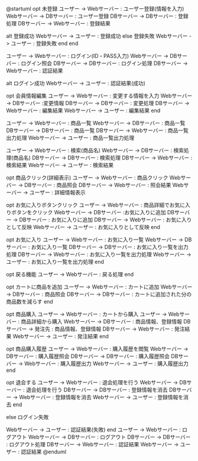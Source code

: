 @startuml
opt 未登録
ユーザー -> Webサーバー : ユーザー登録(情報を入力)
Webサーバー -> DBサーバー : ユーザー登録
DBサーバー -> DBサーバー : 登録処理
DBサーバー -> Webサーバー : 登録結果

alt 登録成功
Webサーバー -> ユーザー : 登録成功
else 登録失敗
Webサーバー -> ユーザー : 登録失敗
end
end

ユーザー -> Webサーバー : ログイン(ID・PASS入力)
Webサーバー -> DBサーバー : ログイン照会
DBサーバー -> DBサーバー : ログイン処理
DBサーバー -> Webサーバー : 認証結果

alt ログイン成功
Webサーバー -> ユーザー : 認証結果(成功)

opt 会員情報編集
ユーザー -> Webサーバー : 変更する情報を入力
Webサーバー -> DBサーバー :変更情報
DBサーバー -> DBサーバー : 変更処理
DBサーバー -> Webサーバー : 編集結果
Webサーバー -> ユーザー : 編集結果
end

ユーザー -> Webサーバー : 商品一覧
Webサーバー -> DBサーバー : 商品一覧
DBサーバー -> DBサーバー : 商品一覧
DBサーバー -> Webサーバー : 商品一覧出力処理
Webサーバー -> ユーザー : 商品一覧出力処理

ユーザー -> Webサーバー : 検索(商品名)
Webサーバー -> DBサーバー : 検索処理(商品名)
DBサーバー -> DBサーバー : 検索処理
DBサーバー -> Webサーバー : 検索結果
Webサーバー -> ユーザー : 検索結果

opt 商品クリック(詳細表示)
ユーザー -> Webサーバー : 商品クリック
Webサーバー -> DBサーバー : 商品照会
DBサーバー -> Webサーバー : 照会結果
Webサーバー -> ユーザー : 詳細情報表示

opt お気に入りボタンクリック
ユーザー -> Webサーバー : 商品詳細でお気に入りボタンをクリック
Webサーバー -> DBサーバー :お気に入りに追加
DBサーバー -> DBサーバー : お気に入りに追加
DBサーバー -> Webサーバー : お気に入りとして反映
Webサーバー -> ユーザー : お気に入りとして反映
end

opt お気に入り
ユーザー -> Webサーバー : お気に入り一覧
Webサーバー -> DBサーバー : お気に入り一覧
DBサーバー -> DBサーバー : お気に入り一覧を出力処理
DBサーバー -> Webサーバー : お気に入り一覧を出力処理
Webサーバー -> ユーザー : お気に入り一覧を出力処理
end

opt 戻る機能
ユーザー -> Webサーバー : 戻る処理
end

opt カートに商品を追加
ユーザー -> Webサーバー : カートに追加
Webサーバー -> DBサーバー : 商品照会
DBサーバー -> DBサーバー : カートに追加された分の商品数を減らす
end

opt 商品購入
ユーザー -> Webサーバー : カートから購入
ユーザー -> Webサーバー : 商品詳細から購入
Webサーバー -> DBサーバー : 商品情報、登録情報
DBサーバー -> 発注先 : 商品情報、登録情報
DBサーバー -> Webサーバー : 発注結果
Webサーバー -> ユーザー : 発注結果
end

opt 商品購入履歴
ユーザー -> Webサーバー : 購入履歴を閲覧
Webサーバー -> DBサーバー : 購入履歴照会
DBサーバー -> DBサーバー : 購入履歴照会
DBサーバー -> Webサーバー : 購入履歴出力
Webサーバー -> ユーザー : 購入履歴出力
end

opt 退会する
ユーザー -> Webサーバー : 退会処理を行う
Webサーバー -> DBサーバー : 退会処理を行う
DBサーバー -> DBサーバー : 登録情報を消去
DBサーバー -> Webサーバー : 登録情報を消去
Webサーバー -> ユーザー : 登録情報を消去
end

else ログイン失敗

Webサーバー -> ユーザー : 認証結果(失敗)
end
ユーザー -> Webサーバー : ログアウト
Webサーバー -> DBサーバー : ログアウト
DBサーバー -> DBサーバー : ログアウト処理
DBサーバー -> Webサーバー : 認証結果
Webサーバー -> ユーザー : 認証結果
@enduml
